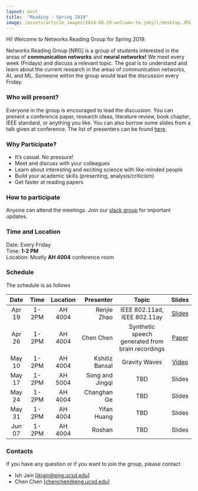 ```yaml
---
layout: post
title:  "Reading - Spring 2019"
image: /assets/article_images/2014-08-29-welcome-to-jekyll/desktop.JPG
---
```


Hi! Welcome to Networks Reading Group for Spring 2019.

Networks Reading Group [NRG] is a group of students interested in the areas of **communication networks** and **neural networks!** We meet every week (Fridays) and discuss a relevant topic. The goal is to understand and learn about the current research in the areas of communication networks, AI, and ML. Someone within the group would lead the discussion every Friday.

### Who will present?
Everyone in the group is encouraged to lead the discussion. You can present a conference paper, research ideas, literature review, book chapter, IEEE standard, or anything you like. You can also borrow some slides from a talk given at conference. 
The list of presenters can be found [here][GDrive].

### Why Participate?

* It’s casual. No pressure!
* Meet and discuss with your colleagues
* Learn about interesting and exciting science with like-minded people
* Build your academic skills (presenting, analysis/criticism)
* Get faster at reading papers

### How to participate

Anyone can attend the meetings. Join our [slack group](https://join.slack.com/t/nrgucsd/signup) for important updates. 
<!--The list of presenters can be found [here on GoogleDoc](https://docs.google.com/spreadsheets/d/1bu7PYak81oSgTiqLN81KumtgoSW0caZZuMXu4R-8poA/edit?usp=sharing).-->


### Time and Location

Date: Every Friday <br />
Time: **1-2 PM** <br />
Location: Mostly **AH 4004** conference room

### Schedule

The schedule is as follows

| Date  |Time       |  Location     |  Presenter          | Topic  | Slides |
|:-----:|:---------:|:-------------:|--------------------:|:------:|:------:|
| Apr 19| 1-2PM     | AH 4004       |Renjie Zhao     | IEEE 802.11ad, IEEE 802.11ay    | [Slides][Ranjieslides]      |
| Apr 26| 1-2PM     | AH 4004       | Chen Chen     | Synthetic speech generated from brain recordings   | [Paper][chenpaper]     |
| May 10| 1-2PM     | AH 4004       | Kshitiz Bansal     | Gravity Waves  | [Video][Kshitizvideo]     |
| May 17| 1-2PM     | AH 5004       | Song and Jingqi      | TBD   | Slides      |
| May 24| 1-2PM     | AH 4004       | Changhan Ge     | TBD   | Slides      |
| May 31| 1-2PM     | AH 4004       | Yifan Huang     | TBD   | Slides      |
| Jun 07| 1-2PM     | AH 4004       | Roshan    | TBD    | Slides      |


### Contacts
If you have any question or if you want to join the group, please contact
- Ish Jain [ikjain@eng.ucsd.edu] 
- Chen Chen [chenchen@eng.ucsd.edu]

<!---
You’ll find this post in your `_posts` directory. Go ahead and edit it and re-build the site to see your changes. You can rebuild the site in many different ways, but the most common way is to run `jekyll serve --watch`, which launches a web server and auto-regenerates your site when a file is updated. --->
<!---
To add new posts, simply add a file in the `_posts` directory that follows the convention `YYYY-MM-DD-name-of-post.ext` and includes the necessary front matter. Take a look at the source for this post to get an idea about how it works.
--->


[GDrive]: https://docs.google.com/spreadsheets/d/1bu7PYak81oSgTiqLN81KumtgoSW0caZZuMXu4R-8poA/edit?usp=sharing
[Ranjieslides]: https://conferences.sigcomm.org/sigcomm/2017/files/tutorial-mmWave/2-standards.pptx
[chenpaper]: https://www.sciencedaily.com/releases/2019/04/190424153558.htm
[Kshitizvideo]: https://youtu.be/X8wHboSogIc
 <!--[google group](https://groups.google.com/forum/#!forum/nrgucsd)-->
